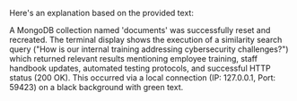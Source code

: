 Here's an explanation based on the provided text:

A MongoDB collection named 'documents' was successfully reset and recreated. The terminal display shows the execution of a similarity search query ("How is our internal training addressing cybersecurity challenges?") which returned relevant results mentioning employee training, staff handbook updates, automated testing protocols, and successful HTTP status (200 OK). This occurred via a local connection (IP: 127.0.0.1, Port: 59423) on a black background with green text.